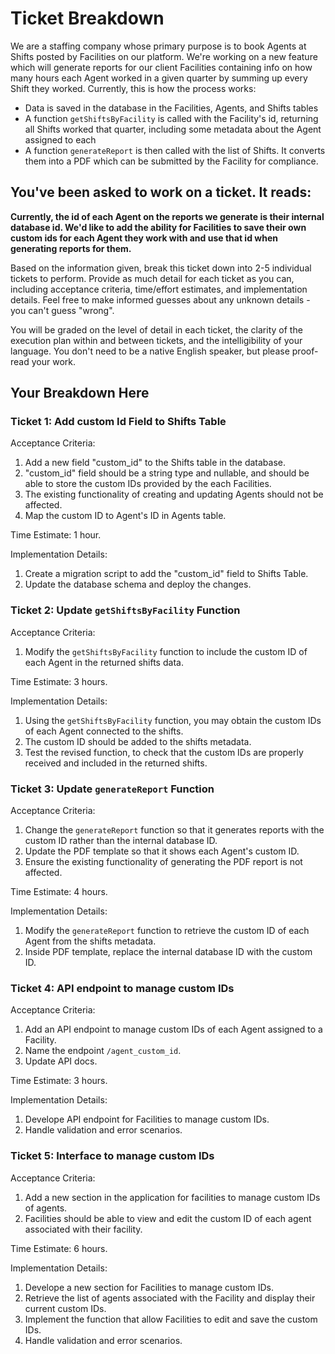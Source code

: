 # Ticket Breakdown
We are a staffing company whose primary purpose is to book Agents at Shifts posted by Facilities on our platform. We're working on a new feature which will generate reports for our client Facilities containing info on how many hours each Agent worked in a given quarter by summing up every Shift they worked. Currently, this is how the process works:

- Data is saved in the database in the Facilities, Agents, and Shifts tables
- A function `getShiftsByFacility` is called with the Facility's id, returning all Shifts worked that quarter, including some metadata about the Agent assigned to each
- A function `generateReport` is then called with the list of Shifts. It converts them into a PDF which can be submitted by the Facility for compliance.

## You've been asked to work on a ticket. It reads:

**Currently, the id of each Agent on the reports we generate is their internal database id. We'd like to add the ability for Facilities to save their own custom ids for each Agent they work with and use that id when generating reports for them.**


Based on the information given, break this ticket down into 2-5 individual tickets to perform. Provide as much detail for each ticket as you can, including acceptance criteria, time/effort estimates, and implementation details. Feel free to make informed guesses about any unknown details - you can't guess "wrong".


You will be graded on the level of detail in each ticket, the clarity of the execution plan within and between tickets, and the intelligibility of your language. You don't need to be a native English speaker, but please proof-read your work.

## Your Breakdown Here

### Ticket 1: Add custom Id Field to Shifts Table

Acceptance Criteria:
1. Add a new field "custom_id" to the Shifts table in the database.
2. "custom_id" field should be a string type and nullable, and should be able to store the custom IDs provided by the each Facilities.
3. The existing functionality of creating and updating Agents should not be affected.
4. Map the custom ID to Agent's ID in Agents table.

Time Estimate: 1 hour.

Implementation Details:
1. Create a migration script to add the "custom_id" field to Shifts Table.
2. Update the database schema and deploy the changes.

### Ticket 2: Update `getShiftsByFacility` Function

Acceptance Criteria:
1. Modify the `getShiftsByFacility` function to include the custom ID of each Agent in the returned shifts data.

Time Estimate: 3 hours.

Implementation Details:
1. Using the `getShiftsByFacility` function, you may obtain the custom IDs of each Agent connected to the shifts.
2. The custom ID should be added to the shifts metadata.
3. Test the revised function, to check that the custom IDs are properly received and included in the returned shifts.

### Ticket 3: Update `generateReport` Function

Acceptance Criteria:
1. Change the `generateReport` function so that it generates reports with the custom ID rather than the internal database ID.
2. Update the PDF template so that it shows each Agent's custom ID.
3. Ensure the existing functionality of generating the PDF report is not affected.

Time Estimate: 4 hours.

Implementation Details:
1. Modify the `generateReport` function to retrieve the custom ID of each Agent from the shifts metadata.
2. Inside PDF template, replace the internal database ID with the custom ID.

### Ticket 4: API endpoint to manage custom IDs

Acceptance Criteria:
1. Add an API endpoint to manage custom IDs of each Agent assigned to a Facility.
2. Name the endpoint `/agent_custom_id`.
3. Update API docs.

Time Estimate: 3 hours.

Implementation Details:
1. Develope API endpoint for Facilities to manage custom IDs.
3. Handle validation and error scenarios.

### Ticket 5: Interface to manage custom IDs

Acceptance Criteria:
1. Add a new section in the application for facilities to manage custom IDs of agents.
2. Facilities should be able to view and edit the custom ID of each agent associated with their facility.

Time Estimate: 6 hours.

Implementation Details:
1. Develope a new section for Facilities to manage custom IDs.
2. Retrieve the list of agents associated with the Facility and display their current custom IDs.
3. Implement the function that allow Facilities to edit and save the custom IDs.
4. Handle validation and error scenarios.



